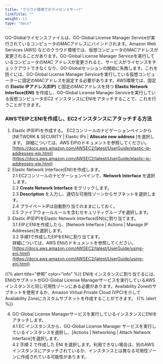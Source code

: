 ```yaml
---
title: "クラウド環境でのライセンスサーバ"
linkTitle: ""
weight: 11
type: "docs"
---
```


GO-Globalライセンスファイルは、GO-Global License Manager Serviceが実行されているコンピュータのMACアドレスにバインドされます。Amazon Web Services (AWS) などのクラウド環境では、仮想コンピュータのMACアドレスが変更されることがあります。GO-Global License Manager Serviceを実行しているコンピュータのMAC アドレスが変更されると、サービスがライセンスをチェックアウトできなくなり、GO-Globalセッションの開始に失敗します。これを防ぐには、GO-Global License Manager Serviceを実行している仮想コンピューターに固定のMACアドレスを設定する必要があります。AWS環境では、固定の **Elastic IPアドレス(EIP)** と固定のMACアドレスを持つ **Elastic Network Interface(ENI)** を作成し、GO-Global License Manager Serviceを実行している仮想コンピュータ(EC2 インスタンス)にENIをアタッチすることで、これを行うことができます。

### AWSでEIPとENIを作成し、EC2インスタンスにアタッチする方法

1. Elastic IP(EIP)を作成する。
EC2コンソールのナビゲーションペインから[NETWORK & SECURITY | Elastic IPs | **Allocate new address** ]を選択します。
詳細については、AWS EIPのドキュメントを参照してください。<br>
[https://docs.aws.amazon.com/AWSEC2/latest/UserGuide/elastic-ip-addresses-eip.html](https://docs.aws.amazon.com/AWSEC2/latest/UserGuide/elastic-ip-addresses-eip.html)
2. Elastic Network Interface(ENI)を作成します。<br>
2.1 EC2コンソールのナビゲーションペインで、**Network Interface** を選択します。<br>
2.2 **Create Network Interface** をクリックします。<br>
2.3 **Description** を入力し、適切な可用性ゾーンからサブネットを選択します。<br>
2.4 プライベートIPは自動割り当てのままにしておく。<br>
2.5 ファイアウォールルールを含むセキュリティグループを選択します。<br>
3. Elastic IP(EIP)をElastic Network Interface(ENI)に割り当てます。<br>
3.1 EIPとENIを作成したら、[Network Interface | Actions | Manage IP Addresses]を選択します。<br>
3.2 手順1で作成したEIPをENIに割り当てます。<br>
詳細については、AWS ENIのドキュメントを参照してください。<br>
[https://docs.aws.amazon.com/AWSEC2/latest/UserGuide/using-eni.html](https://docs.aws.amazon.com/AWSEC2/latest/UserGuide/using-eni.html)

{{% alert title="参照" color="info" %}}
ENIをインスタンスに割り当てるには、ENIのサブネットがGO-Global License Managerサービスを実行しているAWSインスタンスと同じ可用性ゾーンにある必要があります。Availability Zoneのサブネットを使用するか、Amazon Virtual Private Cloud (VPC)を介してAvailability Zoneにカスタムサブネットを作成することができます。
{{% /alert %}}

4. GO-Global License Managerサービスを実行しているインスタンスにENIをアタッチします。<br>
4.1 EC インスタンスから、GO-Global License Manager サービスを実行しているインスタンスを選択し、[Actions | Networking | Attach Network Interface]を選択します。<br>
4.2 手順 2 で作成した ENI を選択します。利用できない場合は、別のAWSインスタンスにアタッチされているか、インスタンスとは異なる可用性ゾーンに作成されている可能性があります。<br>
